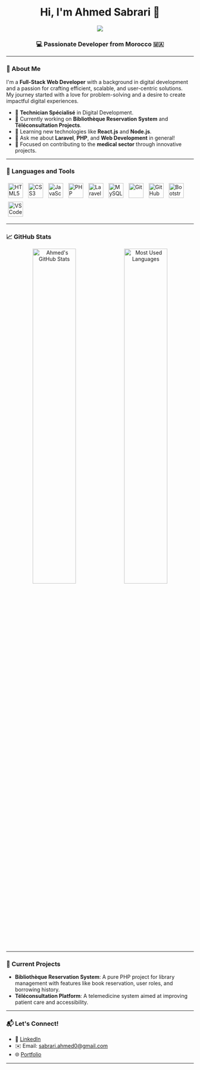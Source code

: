 <div align="center">
  <h1><b>Hi, I'm Ahmed Sabrari 👋</b></h1>
  <p align="center">
    <a href="https://github.com/ahmedsabrari">
      <img src="https://readme-typing-svg.herokuapp.com?font=Time+New+Roman&color=%2336BCF7&size=25&center=true&vCenter=true&width=600&height=100&lines=Welcome+to+my+GitHub+profile!;Full-Stack+Web+Developer;Always+Learning+and+Building;Creating+for+the+Digital+World">
    </a>
  </p>
  <h3 align="center">💻 Passionate Developer from Morocco 🇲🇦</h3>
</div>

---

### 🚀 About Me
I'm a **Full-Stack Web Developer** with a background in digital development and a passion for crafting efficient, scalable, and user-centric solutions.  
My journey started with a love for problem-solving and a desire to create impactful digital experiences.

- 🌟 **Technician Spécialisé** in Digital Development.  
- 🔭 Currently working on **Bibliothèque Reservation System** and **Téléconsultation Projects**.  
- 🌱 Learning new technologies like **React.js** and **Node.js**.  
- 💬 Ask me about **Laravel**, **PHP**, and **Web Development** in general!  
- 🎯 Focused on contributing to the **medical sector** through innovative projects.

---

### 🧰 Languages and Tools
<div>
  <img alt="HTML5" width="40px" style="padding:5px;" src="https://cdn.jsdelivr.net/gh/devicons/devicon/icons/html5/html5-original.svg" />
  <img alt="CSS3" width="40px" style="padding:5px;" src="https://cdn.jsdelivr.net/gh/devicons/devicon/icons/css3/css3-original.svg" />
  <img alt="JavaScript" width="40px" style="padding:5px;" src="https://cdn.jsdelivr.net/gh/devicons/devicon/icons/javascript/javascript-original.svg" />
  <img alt="PHP" width="40px" style="padding:5px;" src="https://cdn.jsdelivr.net/gh/devicons/devicon/icons/php/php-original.svg" />
  <img alt="Laravel" width="40px" style="padding:5px;" src="https://cdn.jsdelivr.net/gh/devicons/devicon/icons/laravel/laravel-plain.svg" />
  <img alt="MySQL" width="40px" style="padding:5px;" src="https://cdn.jsdelivr.net/gh/devicons/devicon/icons/mysql/mysql-original-wordmark.svg" />
  <img alt="Git" width="40px" style="padding:5px;" src="https://cdn.jsdelivr.net/gh/devicons/devicon/icons/git/git-original.svg" />
  <img alt="GitHub" width="40px" style="padding:5px;" src="https://cdn.jsdelivr.net/gh/devicons/devicon/icons/github/github-original.svg" />
  <img alt="Bootstrap" width="40px" style="padding:5px;" src="https://cdn.jsdelivr.net/gh/devicons/devicon/icons/bootstrap/bootstrap-original.svg" />
  <img alt="VS Code" width="40px" style="padding:5px;" src="https://cdn.jsdelivr.net/gh/devicons/devicon/icons/vscode/vscode-original.svg" />
</div>

---

### 📈 GitHub Stats
<p align="center">
  <img align="center" width="48%" src="https://github-readme-stats.vercel.app/api?username=ahmedsabrari&show_icons=true&theme=tokyonight" alt="Ahmed's GitHub Stats" />
  <img align="center" width="48%" src="https://github-readme-stats.vercel.app/api/top-langs/?username=ahmedsabrari&layout=compact&theme=tokyonight" alt="Most Used Languages" />
</p>

---

### 💼 Current Projects
- **Bibliothèque Reservation System**: A pure PHP project for library management with features like book reservation, user roles, and borrowing history.  
- **Téléconsultation Platform**: A telemedicine system aimed at improving patient care and accessibility.

---

### 📬 Let's Connect!
- 💼 [LinkedIn](https://linkedin.com/in/ahmedsabrari)  
- ✉️ Email: sabrari.ahmed0@gmail.com  
- 🌐 [Portfolio](#)

---
